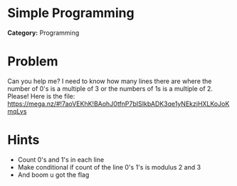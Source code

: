 # Simple Programming 

**Category:** Programming

# Problem
Can you help me? I need to know how many lines there are where the number of 0's is a multiple of 3 or the numbers of 1s is a multiple of 2. Please! Here is the file: https://mega.nz/#!7aoVEKhK!BAohJ0tfnP7bISIkbADK3qe1yNEkzjHXLKoJoKmqLys

# Hints
- Count 0's and 1's in each line
- Make conditional if count of the line 0's 1's is modulus 2 and 3
- And boom u got the flag